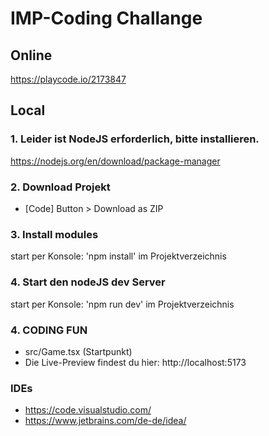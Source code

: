 # IMP-Coding Challange

## Online 
https://playcode.io/2173847

## Local
### 1. Leider ist NodeJS erforderlich, bitte installieren.
https://nodejs.org/en/download/package-manager

### 2. Download Projekt
 * [Code] Button > Download as ZIP

### 3. Install modules
start per Konsole: 'npm install' im Projektverzeichnis

### 4. Start den nodeJS dev Server
start per Konsole: 'npm run dev' im Projektverzeichnis

### 4. CODING FUN 
  * src/Game.tsx (Startpunkt)
  * Die Live-Preview findest du hier: http://localhost:5173

### IDEs
  * https://code.visualstudio.com/
  * https://www.jetbrains.com/de-de/idea/
